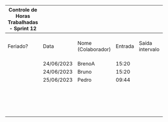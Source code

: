 | Controle de Horas Trabalhadas - Sprint 12 |  |  |  |  |  |  |  |  |  |  |
| --- | --- | --- | --- | --- | --- | --- | --- | --- | --- | --- |
| Feriado? | Data | Nome (Colaborador) | Entrada | Saída intervalo | Retorno intervalo | Saída | Total horas |  | Nome (Colaborador) | Total horas do sprint |
|  | 24/06/2023 | BrenoA | 15:20 |  |  | 19:25 | 4:05:00 |  | BrenoA | 04:05 |
|  | 24/06/2023 | Bruno | 15:20 |  |  | 19:25 | 4:05:00 |  | Bruno | 04:05 |
|  | 25/06/2023 | Pedro | 09:44 |  |  | 10:15 | 0:31:00 |  | Felipe | 00:00 |
|  |  |  |  |  |  |  |  |  | Henrique | 00:00 |
|  |  |  |  |  |  |  |  |  | Limírio | 00:00 |
|  |  |  |  |  |  |  |  |  | Pedro | 00:31 |
|  |  |  |  |  |  |  |  |  | Raquel | 00:00 |

